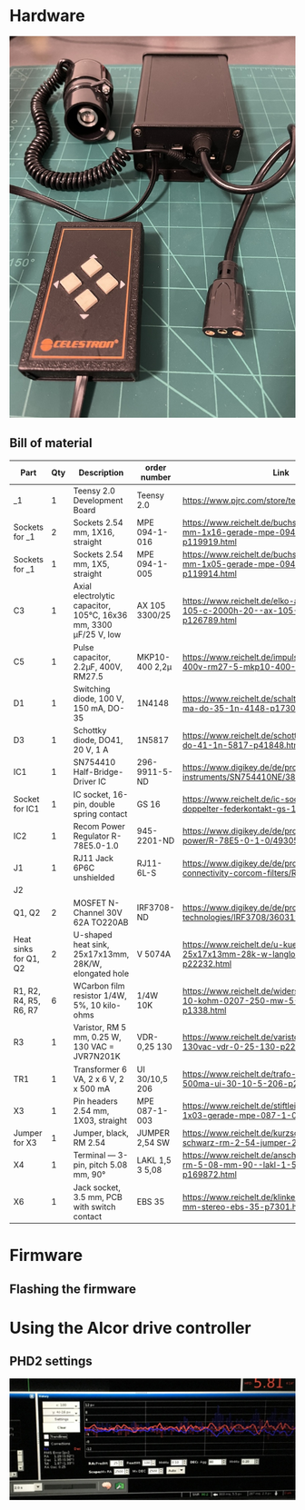 
# Hardware

![](/images/Alcor_Drive_Corrector2.JPG)

## Bill of material

| Part | Qty | Description | order number | Link |
| --- | --- | --- | --- | --- |
| _1 | 1 | Teensy 2.0 Development Board | Teensy 2.0 | https://www.pjrc.com/store/teensy.html |
| Sockets for _1 | 2 | Sockets 2.54 mm, 1X16, straight | MPE 094-1-016 | https://www.reichelt.de/buchsenleisten-2-54-mm-1x16-gerade-mpe-094-1-016-p119919.html |
| Sockets for _1 | 1 | Sockets 2.54 mm, 1X5, straight | MPE 094-1-005 | https://www.reichelt.de/buchsenleisten-2-54-mm-1x05-gerade-mpe-094-1-005-p119914.html |
| C3 | 1 | Axial electrolytic capacitor, 105°C, 16x36 mm, 3300 µF/25 V, low | AX 105 3300/25 | https://www.reichelt.de/elko-axial-3-3-mf-25-v-105-c-2000h-20--ax-105-3300-25-p126789.html |
| C5 | 1 | Pulse capacitor, 2.2µF, 400V, RM27.5 | MKP10-400 2,2µ | https://www.reichelt.de/impulskondensator-2-2-f-400v-rm27-5-mkp10-400-2-2--p173243.html |
| D1 | 1 | Switching diode, 100 V, 150 mA, DO-35 | 1N4148 | https://www.reichelt.de/schalt-diode-100-v-150-ma-do-35-1n-4148-p1730.html |
| D3 | 1 | Schottky diode, DO41, 20 V, 1 A | 1N5817 | https://www.reichelt.de/schottkydiode-20-v-1-a-do-41-1n-5817-p41848.html |
| IC1 | 1 | SN754410 Half-Bridge-Driver IC | 296-9911-5-ND | https://www.digikey.de/de/products/detail/texas-instruments/SN754410NE/380180 |
| Socket for IC1 | 1 | IC socket, 16-pin, double spring contact | GS 16 | https://www.reichelt.de/ic-sockel-16-polig-doppelter-federkontakt-gs-16-p8208.html |
| IC2 | 1 | Recom Power Regulator R-78E5.0-1.0 | 945-2201-ND | https://www.digikey.de/de/products/detail/recom-power/R-78E5-0-1-0/4930585 |
| J1 | 1 | RJ11 Jack 6P6C unshielded | RJ11-6L-S | https://www.digikey.de/de/products/detail/te-connectivity-corcom-filters/RJ11-6L-S/142227 |
| J2 | | | | |
| Q1, Q2 | 2 | MOSFET N-Channel 30V 62A TO220AB | IRF3708-ND | https://www.digikey.de/de/products/detail/infineon-technologies/IRF3708/360319 | 
| Heat sinks for Q1, Q2 | 2 | U-shaped heat sink, 25x17x13mm, 28K/W, elongated hole | V 5074A | https://www.reichelt.de/u-kuehlkoerper-25x17x13mm-28k-w-langloch-v-5074a-p22232.html |
| R1, R2, R4, R5, R6, R7 | 6 | WCarbon film resistor 1/4W, 5%, 10 kilo-ohms | 1/4W 10K | https://www.reichelt.de/widerstand-kohleschicht-10-kohm-0207-250-mw-5--1-4w-10k-p1338.html |
| R3 | 1 | Varistor, RM 5 mm, 0.25 W, 130 VAC = JVR7N201K | VDR-0,25 130 | https://www.reichelt.de/varistor-rm-5mm-0-25w-130vac-vdr-0-25-130-p22308.html |
| TR1 | 1 | Transformer 6 VA, 2 x 6 V, 2 x 500 mA | UI 30/10,5 206 | https://www.reichelt.de/trafo-6va-2x-6v-2x-500ma-ui-30-10-5-206-p27546.html |
| X3 | 1 | Pin headers 2.54 mm, 1X03, straight | MPE 087-1-003 | https://www.reichelt.de/stiftleisten-2-54-mm-1x03-gerade-mpe-087-1-003-p119880.html  |
| Jumper for X3 | 1 | Jumper, black, RM 2.54 | JUMPER 2,54 SW | https://www.reichelt.de/kurzschlussbruecke-schwarz-rm-2-54-jumper-2-54-sw-p9017.html |
| X4 | 1 | Terminal — 3-pin, pitch 5.08 mm, 90° | LAKL 1,5 3 5,08 | https://www.reichelt.de/anschlussklemme-3-pol-rm-5-08-mm-90--lakl-1-5-3-5-08-p169872.html |
| X6 | 1 | Jack socket, 3.5 mm, PCB with switch contact | EBS 35 | https://www.reichelt.de/klinkeneinbaubuchse-3-5-mm-stereo-ebs-35-p7301.html |


# Firmware

## Flashing the firmware

# Using the Alcor drive controller

## PHD2 settings

![](/images/Alcor3_PHD2_Screenshot1.jpg)

